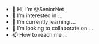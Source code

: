 - 👋 Hi, I’m @SeniorNet
- 👀 I’m interested in ...
- 🌱 I’m currently learning ...
- 💞️ I’m looking to collaborate on ...
- 📫 How to reach me ...

<!---
SeniorNet/SeniorNet is a ✨ special ✨ repository because its `README.md` (this file) appears on your GitHub profile.
You can click the Preview link to take a look at your changes.
--->
